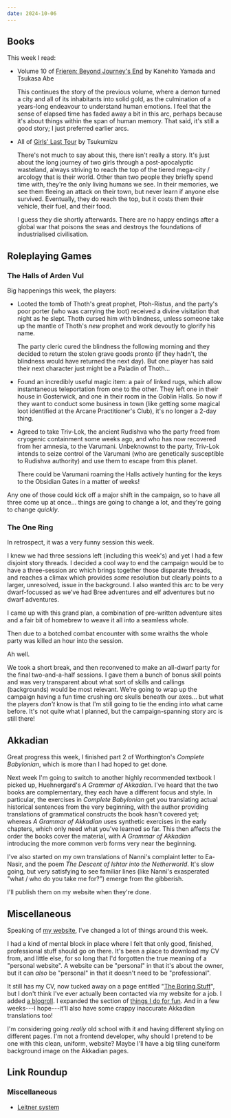 ```yaml
---
date: 2024-10-06
---
```


## Books

This week I read:

- Volume 10 of [Frieren: Beyond Journey's End][] by Kanehito Yamada and Tsukasa Abe

  This continues the story of the previous volume, where a demon turned a city
  and all of its inhabitants into solid gold, as the culmination of a years-long
  endeavour to understand human emotions.  I feel that the sense of elapsed time
  has faded away a bit in this arc, perhaps because it's about things within the
  span of human memory.  That said, it's still a good story; I just preferred
  earlier arcs.

- All of [Girls' Last Tour][] by Tsukumizu

  There's not much to say about this, there isn't really a story.  It's just
  about the long journey of two girls through a post-apocalyptic wasteland,
  always striving to reach the top of the tiered mega-city / arcology that is
  their world.  Other than two people they briefly spend time with, they're the
  only living humans we see.  In their memories, we see them fleeing an attack
  on their town, but never learn if anyone else survived.  Eventually, they do
  reach the top, but it costs them their vehicle, their fuel, and their food.

  I guess they die shortly afterwards.  There are no happy endings after a
  global war that poisons the seas and destroys the foundations of
  industrialised civilisation.

[Frieren: Beyond Journey's End]: https://en.wikipedia.org/wiki/Frieren
[Girls' Last Tour]: https://en.wikipedia.org/wiki/Girls%27_Last_Tour


## Roleplaying Games

### The Halls of Arden Vul

Big happenings this week, the players:

- Looted the tomb of Thoth's great prophet, Ptoh-Ristus, and the party's poor
  porter (who was carrying the loot) received a divine visitation that night as
  he slept.  Thoth cursed him with blindness, unless someone take up the mantle
  of Thoth's *new* prophet and work devoutly to glorify his name.

  The party cleric cured the blindness the following morning and they decided to
  return the stolen grave goods pronto (if they hadn't, the blindness would have
  returned the next day).  But one player has said their next character just
  might be a Paladin of Thoth...

- Found an incredibly useful magic item: a pair of linked rugs, which allow
  instantaneous teleportation from one to the other.  They left one in their
  house in Gosterwick, and one in their room in the Goblin Halls.  So now if
  they want to conduct some business in town (like getting some magical loot
  identified at the Arcane Practitioner's Club), it's no longer a 2-day thing.

- Agreed to take Triv-Lok, the ancient Rudishva who the party freed from
  cryogenic containment some weeks ago, and who has now recovered from her
  amnesia, to the Varumani.  Unbeknownst to the party, Triv-Lok intends to seize
  control of the Varumani (who are genetically susceptible to Rudishva
  authority) and use them to escape from this planet.

  There could be Varumani roaming the Halls actively hunting for the keys to the
  Obsidian Gates in a matter of weeks!

Any one of those could kick off a major shift in the campaign, so to have all
three come up at once... things are going to change a lot, and they're going to
change *quickly*.

### The One Ring

In retrospect, it was a very funny session this week.

I knew we had three sessions left (including this week's) and yet I had a few
disjoint story threads.  I decided a cool way to end the campaign would be to
have a three-session arc which brings together those disparate threads, and
reaches a climax which provides *some* resolution but clearly points to a
larger, unresolved, issue in the background.  I also wanted this arc to be very
dwarf-focussed as we've had Bree adventures and elf adventures but no dwarf
adventures.

I came up with this grand plan, a combination of pre-written adventure sites and
a fair bit of homebrew to weave it all into a seamless whole.

Then due to a botched combat encounter with some wraiths the whole party was
killed an hour into the session.

Ah well.

We took a short break, and then reconvened to make an all-dwarf party for the
final two-and-a-half sessions.  I gave them a bunch of bonus skill points and
was very transparent about what sort of skills and callings (backgrounds) would
be most relevant.  We're going to wrap up the campaign having a fun time
crushing orc skulls beneath our axes... but what the players *don't* know is
that I'm still going to tie the ending into what came before.  It's not quite
what I planned, but the campaign-spanning story arc is still there!


## Akkadian

Great progress this week, I finished part 2 of Worthington's *Complete
Babylonian*, which is more than I had hoped to get done.

Next week I'm going to switch to another highly recommended textbook I picked
up, Huehnergard's *A Grammar of Akkadian*.  I've heard that the two books are
complementary, they each have a different focus and style.  In particular, the
exercises in *Complete Babylonian* get you translating actual historical
sentences from the very beginning, with the author providing translations of
grammatical constructs the book hasn't covered yet; whereas *A Grammar of
Akkadian* uses synthetic exercises in the early chapters, which only need what
you've learned so far.  This then affects the order the books cover the
material, with *A Grammar of Akkadian* introducing the more common verb forms
very near the beginning.

I've also started on my own translations of Nanni's complaint letter to
Ea-Nasir, and the poem *The Descent of Ishtar into the Netherworld*.  It's slow
going, but very satisfying to see familiar lines (like Nanni's exasperated "what
/ who do you take me for?") emerge from the gibberish.

I'll publish them on my website when they're done.


## Miscellaneous

Speaking of [my website][], I've changed a lot of things around this week.

I had a kind of mental block in place where I felt that only good, finished,
professional stuff should go on there.  It's been a place to download my CV
from, and little else, for so long that I'd forgotten the true meaning of a
"personal website".  A website can be "personal" in that it's about the owner,
but it can *also* be "personal" in that it doesn't need to be "professional".

It still has my CV, now tucked away on a page entitled "[The Boring Stuff][]",
but I don't think I've ever actually been contacted via my website for a job.  I
added [a blogroll][].  I expanded the section of [things I do for fun][].  And
in a few weeks---I hope---it'll also have some crappy inaccurate Akkadian
translations too!

I'm considering going *really* old school with it and having different styling
on different pages.  I'm not a frontend developer, why should I pretend to be
one with this clean, uniform, website?  Maybe I'll have a big tiling cuneiform
background image on the Akkadian pages.

[my website]: https://www.barrucadu.co.uk/
[The Boring Stuff]: https://www.barrucadu.co.uk/boring.html
[a blogroll]: https://www.barrucadu.co.uk/blogroll.html
[things I do for fun]: https://www.barrucadu.co.uk/fun.html


## Link Roundup

### Miscellaneous

- [Leitner system](https://en.wikipedia.org/wiki/Leitner_system)
